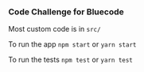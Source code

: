 ### Code Challenge for Bluecode

Most custom code is in `src/`

To run the app `npm start` or `yarn start`

To run the tests `npm test` or `yarn test`
